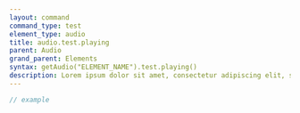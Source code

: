 ```yaml
---
layout: command
command_type: test
element_type: audio
title: audio.test.playing
parent: Audio
grand_parent: Elements
syntax: getAudio("ELEMENT_NAME").test.playing()
description: Lorem ipsum dolor sit amet, consectetur adipiscing elit, sed do eiusmod tempor incididunt ut labore et dolore magna aliqua. Ut enim ad minim veniam, quis nostrud exercitation ullamco laboris nisi ut aliquip ex ea commodo consequat.
---
```


```javascript
// example
```